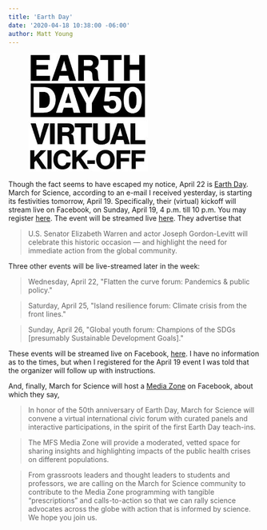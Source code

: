 ```yaml
---
title: 'Earth Day'
date: '2020-04-18 10:38:00 -06:00'
author: Matt Young
---
```


<figure>
<img src="/uploads/2020/Earth_Day_2020.JPG" alt="Earth Day"/>
</figure>

Though the fact seems to have escaped my notice, April 22 is [Earth Day](https://www.earthday.org/earth-day-2020/). March for Science, according to an e-mail I received yesterday, is starting its festivities tomorrow, April 19. Specifically, their (virtual) kickoff will stream live on Facebook, on Sunday, April 19, 4&nbsp;p.m. till 10&nbsp;p.m. You may register [here](https://whova.com/portal/registration/march_202004/). The event will be streamed live [here](earthdayinitiative.org). They advertise that

>U.S. Senator Elizabeth Warren and actor Joseph Gordon-Levitt will celebrate this historic occasion — and highlight the need for immediate action from the global community.

Three other events will be live-streamed later in the week:

<!--more-->

>Wednesday, April 22, "Flatten the curve forum: Pandemics & public policy."

>Saturday, April 25, "Island resilience forum: Climate crisis from the front lines."

>Sunday, April 26, "Global youth forum: Champions of the SDGs [presumably Sustainable Development Goals]."

These events will be streamed live on Facebook, [here](facebook.com/marchforscience). I have no information as to the times, but when I registered for the April 19 event I was told that the organizer will follow up with instructions.

And, finally, March for Science will host a [Media Zone](https://www.facebook.com/events/251820822663162/) on Facebook, about which they say,

>In honor of the 50th anniversary of Earth Day, March for Science will convene a virtual international civic forum with curated panels and interactive participations, in the spirit of the first Earth Day teach-ins. 

>The MFS Media Zone will provide a moderated, vetted space for sharing insights and highlighting impacts of the public health crises on different populations. 

>From grassroots leaders and thought leaders to students and professors, we are calling on the March for Science community to contribute to the Media Zone programming with tangible “prescriptions” and calls-to-action so that we can rally science advocates across the globe with action that is informed by science. We hope you join us. 

